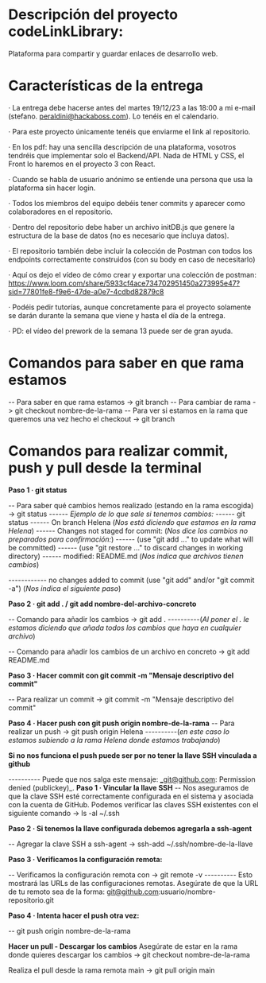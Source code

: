 # Descripción del proyecto codeLinkLibrary:

Plataforma para compartir y guardar enlaces de desarrollo web.

# Características de la entrega

· La entrega debe hacerse antes del martes 19/12/23 a las 18:00 a mi e-mail (stefano. peraldini@hackaboss.com). Lo tenéis en el calendario.

· Para este proyecto únicamente tenéis que enviarme el link al repositorio.

· En los pdf:
hay una sencilla descripción de una plataforma, vosotros tendréis que implementar solo el Backend/API. Nada de HTML y CSS, el Front lo haremos en el proyecto 3 con React.

· Cuando se habla de usuario anónimo se entiende una persona que usa la plataforma sin hacer login.

· Todos los miembros del equipo debéis tener commits y aparecer como colaboradores en el repositorio.

· Dentro del repositorio debe haber un archivo initDB.js que genere la estructura de la base de datos (no es necesario que incluya datos).

· El repositorio también debe incluir la colección de Postman con todos los endpoints correctamente construidos (con su body en caso de necesitarlo)

· Aquí os dejo el vídeo de cómo crear y exportar una colección de postman:
https://www.loom.com/share/5933cf4ace734702951450a273995e47?sid=77801fe8-f9e6-47de-a0e7-4cdbd82879c8

· Podéis pedir tutorías, aunque concretamente para el proyecto solamente se darán durante la semana que viene y hasta el día de la entrega.

· PD: el vídeo del prework de la semana 13 puede ser de gran ayuda.

# Comandos para saber en que rama estamos

-- Para saber en que rama estamos -> git branch
-- Para cambiar de rama -> git checkout nombre-de-la-rama
-- Para ver si estamos en la rama que queremos una vez hecho el checkout -> git branch

# Comandos para realizar commit, push y pull desde la terminal

**Paso 1 · git status**

-- Para saber qué cambios hemos realizado (estando en la rama escogida) -> git status
------ _Ejemplo de lo que sale si tenemos cambios:_
------ git status
------ On branch Helena (_Nos está diciendo que estamos en la rama Helena_)
------ Changes not staged for commit: (_Nos dice los cambios no preparados para confirmación:_)
------ (use "git add <file>..." to update what will be committed)
------ (use "git restore <file>..." to discard changes in working directory)
------ modified: README.md (_Nos indica que archivos tienen cambios_)

------------ no changes added to commit (use "git add" and/or "git commit -a") (_Nos indica el siguiente paso_)

**Paso 2 · git add . / git add nombre-del-archivo-concreto**

-- Comando para añadir los cambios -> git add .
----------(_Al poner el . le estamos diciendo que añada todos los cambios que haya en cualquier archivo_)

-- Comando para añadir los cambios de un archivo en concreto -> git add README.md

**Paso 3 · Hacer commit con git commit -m "Mensaje descriptivo del commit"**

-- Para realizar un commit -> git commit -m "Mensaje descriptivo del commit"

**Paso 4 · Hacer push con git push origin nombre-de-la-rama**
-- Para realizar un push -> git push origin Helena
----------(_en este caso lo estamos subiendo a la rama Helena donde estamos trabajando_)

**Si no nos funciona el push puede ser por no tener la llave SSH vinculada a github**

---------- Puede que nos salga este mensaje: _git@github.com: Permission denied (publickey)\_.
**Paso 1 · Vincular la llave SSH**
-- Nos aseguramos de que la clave SSH esté correctamente configurada en el sistema y asociada con la cuenta de GitHub. Podemos verificar las claves SSH existentes con el siguiente comando -> ls -al ~/.ssh

**Paso 2 · Si tenemos la llave configurada debemos agregarla a ssh-agent**

-- Agregar la clave SSH a ssh-agent -> ssh-add ~/.ssh/nombre-de-la-llave

**Paso 3 · Verificamos la configuración remota:**

-- Verificamos la configuración remota con -> git remote -v
---------- Esto mostrará las URLs de las configuraciones remotas. Asegúrate de que la URL de tu remoto sea de la forma: git@github.com:usuario/nombre-repositorio.git

**Paso 4 · Intenta hacer el push otra vez:**

-- git push origin nombre-de-la-rama

**Hacer un pull - Descargar los cambios**
Asegúrate de estar en la rama donde quieres descargar los cambios -> git checkout nombre-de-la-rama

Realiza el pull desde la rama remota main -> git pull origin main
